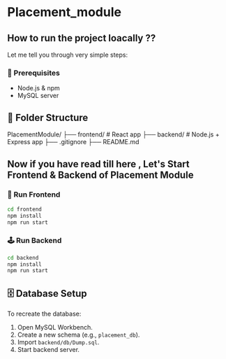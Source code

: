 # Placement_module

## How to run the project loacally ??
Let me tell you through very simple steps:


### 🔧 Prerequisites

- Node.js & npm
- MySQL server

## 📁 Folder Structure

PlacementModule/
├── frontend/ # React app
├── backend/ # Node.js + Express app
├── .gitignore
├── README.md


## Now  if you have read till here , Let's Start Frontend & Backend of Placement Module

### 🧩 Run Frontend

```bash
cd frontend
npm install
npm run start

```

### 🕹️ Run Backend

```bash
cd backend
npm install
npm run start
```


## 🗄️ Database Setup

To recreate the database:

1. Open MySQL Workbench.
2. Create a new schema (e.g., `placement_db`).
3. Import `backend/db/Dump.sql`.
4. Start backend server.
